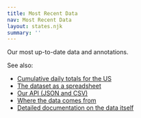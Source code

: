 ```yaml
---
title: Most Recent Data
nav: Most Recent Data
layout: states.njk
summary: ''
---
```

Our most up-to-date data and annotations. 

See also:

* [Cumulative daily totals for the US](/us-daily/)
* [The dataset as a spreadsheet](https://docs.google.com/spreadsheets/u/2/d/e/2PACX-1vRwAqp96T9sYYq2-i7Tj0pvTf6XVHjDSMIKBdZHXiCGGdNC0ypEU9NbngS8mxea55JuCFuua1MUeOj5/pubhtml) 
* [Our API (JSON and CSV)](/api/)
* [Where the data comes from](/about-tracker/)
* [Detailed documentation on the data itself](/newsroom-expert-faq/)